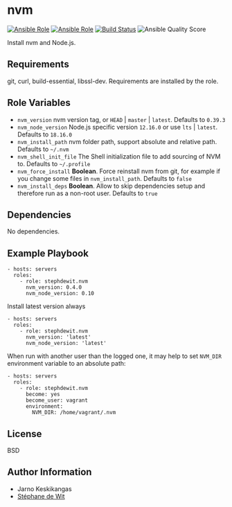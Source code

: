 # nvm

[![Ansible Role](https://img.shields.io/ansible/role/15854)](https://galaxy.ansible.com/stephdewit/nvm) [![Ansible Role](https://img.shields.io/ansible/role/d/15854)](https://galaxy.ansible.com/stephdewit/nvm) [![Build Status](https://api.travis-ci.com/repos/stephdewit/ansible-nvm.svg)](https://travis-ci.com/github/stephdewit/ansible-nvm) ![Ansible Quality Score](https://img.shields.io/ansible/quality/15854)

Install nvm and Node.js.

## Requirements

git, curl, build-essential, libssl-dev. Requirements are installed by the role.

## Role Variables

- `nvm_version` nvm version tag, or `HEAD` | `master` | `latest`. Defaults to `0.39.3`
- `nvm_node_version` Node.js specific version `12.16.0` or use `lts` | `latest`. Defaults to `18.16.0`
- `nvm_install_path` nvm folder path, support absolute and relative path. Defaults to `~/.nvm`
- `nvm_shell_init_file` The Shell initialization file to add sourcing of NVM to. Defaults to `~/.profile`
- `nvm_force_install` **Boolean**. Force reinstall nvm from git, for example if you change some files in `nvm_install_path`. Defaults to `false`
- `nvm_install_deps` **Boolean**. Allow to skip dependencies setup and therefore run as a non-root user. Defaults to `true`

## Dependencies

No dependencies.

## Example Playbook

    - hosts: servers
      roles:
        - role: stephdewit.nvm
          nvm_version: 0.4.0
          nvm_node_version: 0.10

Install latest version always

    - hosts: servers
      roles:
        - role: stephdewit.nvm
          nvm_version: 'latest'
          nvm_node_version: 'latest'

When run with another user than the logged one, it may help to set `NVM_DIR` environment variable to an absolute path:

    - hosts: servers
      roles:
        - role: stephdewit.nvm
          become: yes
          become_user: vagrant
          environment:
            NVM_DIR: /home/vagrant/.nvm

## License

BSD

## Author Information

- Jarno Keskikangas
- [Stéphane de Wit](https://www.stephanedewit.be)
